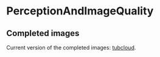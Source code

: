 # PerceptionAndImageQuality

## Completed images
Current version of the completed images: [tubcloud](https://tubcloud.tu-berlin.de/s/m7Y8GBxBbAxxcxc).